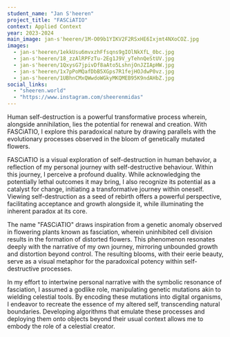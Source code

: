 ```yaml
---
student_name: "Jan S'heeren"
project_title: "FASCiATIO"
context: Applied Context
year: 2023-2024
main_image: jan-s'heeren/1M-O09b1YIKV2F2RSxHE6Ixjmt4NXoCOZ.jpg
images:
  - jan-s'heeren/1ekkUsu6mvxzhFfsqns9gIOlNkXfL_0bc.jpg
  - jan-s'heeren/18_zzAlRPFzTu-2Eg1J9V_yTehnQeStUV.jpg
  - jan-s'heeren/1QxysG7jpivDf8aAto5LshnjOnJZIApHW.jpg
  - jan-s'heeren/1x7pPoMQafDbB5XGps7R1fejHOJdwP0vz.jpg
  - jan-s'heeren/1UBhnCMxQWwdoWGkyMKQMEB95K9ndAHbZ.jpg
social_links:
  - "sheeren.world"
  - "https://www.instagram.com/sheerenmidas"
---
```

Human self-destruction is a powerful transformative process wherein, alongside annihilation, lies the potential for renewal and creation. With FASCiATIO, I explore this paradoxical nature by drawing parallels with the evolutionary processes observed in the bloom of genetically mutated flowers.

FASCiATIO is a visual exploration of self-destruction in human behavior, a reflection of my personal journey with self-destructive behaviour. Within this journey, I perceive a profound duality. While acknowledging the potentially lethal outcomes it may bring, I also recognize its potential as a catalyst for change, initiating a transformative journey within oneself. Viewing self-destruction as a seed of rebirth offers a powerful perspective, facilitating acceptance and growth alongside it, while illuminating the inherent paradox at its core.

The name "FASCiATIO" draws inspiration from a genetic anomaly observed in flowering plants known as fasciation, wherein uninhibited cell division results in the formation of distorted flowers. This phenomenon resonates deeply with the narrative of my own journey, mirroring unbounded growth and distortion beyond control. The resulting blooms, with their eerie beauty, serve as a visual metaphor for the paradoxical potency within self-destructive processes.

In my effort to intertwine personal narrative with the symbolic resonance of fasciation, I assumed a godlike role, manipulating genetic mutations akin to wielding celestial tools. By encoding these mutations into digital organisms, I endeavor to recreate the essence of my altered self, transcending natural boundaries. Developing algorithms that emulate these processes and deploying them onto objects beyond their usual context allows me to embody the role of a celestial creator. 

